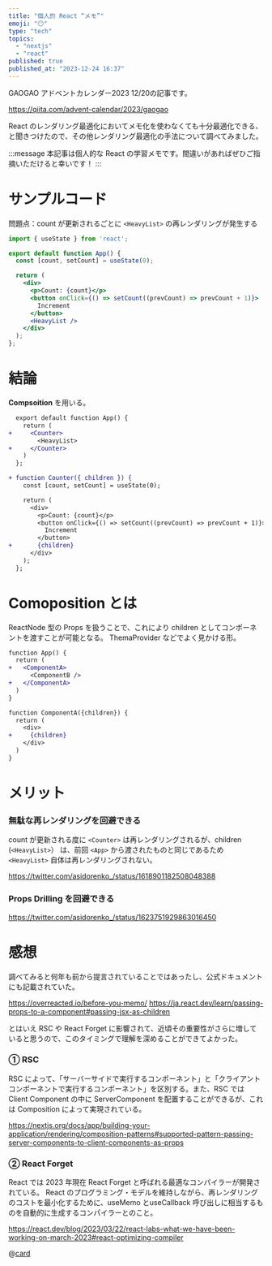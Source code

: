 ```yaml
---
title: "個人的 React “メモ”"
emoji: "😶"
type: "tech"
topics:
  - "nextjs"
  - "react"
published: true
published_at: "2023-12-24 16:37"
---
```


GAOGAO アドベントカレンダー2023 12/20の記事です。

https://qiita.com/advent-calendar/2023/gaogao

React のレンダリング最適化においてメモ化を使わなくても十分最適化できる、と聞きつけたので、その他レンダリング最適化の手法について調べてみました。

:::message
本記事は個人的な React の学習メモです。間違いがあればぜひご指摘いただけると幸いです！
:::

# サンプルコード
問題点：count が更新されるごとに `<HeavyList>` の再レンダリングが発生する

```jsx
import { useState } from 'react';

export default function App() {
  const [count, setCount] = useState(0);

  return (
    <div>
      <p>Count: {count}</p>
      <button onClick={() => setCount((prevCount) => prevCount + 1)}>
        Increment
      </button>
      <HeavyList />
    </div>
  );
};
```

# 結論
**Compsoition** を用いる。
```diff jsx
  export default function App() {
    return (
+     <Counter>
        <HeavyList>
+     </Counter>
    )
  };

+ function Counter({ children }) {
    const [count, setCount] = useState(0);

    return (
      <div>
        <p>Count: {count}</p>
        <button onClick={() => setCount((prevCount) => prevCount + 1)}>
          Increment
        </button>
+       {children}
      </div>
    );
  };
```

# Comoposition とは
ReactNode 型の Props を扱うことで、これにより children としてコンポーネントを渡すことが可能となる。 ThemaProvider などでよく見かける形。

```diff jsx
function App() {
  return (
+   <ComponentA>
      <ComponentB />
+   </ComponentA>
  )
}

function ComponentA({children}) {
  return (
    <div>
+     {children}
    </div>
  )
}
```

# メリット
### 無駄な再レンダリングを回避できる
count が更新される度に `<Counter>` は再レンダリングされるが、children (`<HeavyList>`） は、前回 `<App>` から渡されたものと同じであるため `<HeavyList>` 自体は再レンダリングされない。

https://twitter.com/asidorenko_/status/1618901182508048388

### Props Drilling を回避できる

https://twitter.com/asidorenko_/status/1623751929863016450

# 感想
調べてみると何年も前から提言されていることではあったし、公式ドキュメントにも記載されていた。

https://overreacted.io/before-you-memo/
https://ja.react.dev/learn/passing-props-to-a-component#passing-jsx-as-children

とはいえ RSC や React Forget に影響されて、近頃その重要性がさらに増していると思うので、このタイミングで理解を深めることができてよかった。

### ① RSC
RSC によって、「サーバーサイドで実行するコンポーネント」と「クライアントコンポーネントで実行するコンポーネント」を区別する。また、RSC では Client Component の中に ServerComponent を配置することができるが、これは Composition によって実現されている。

https://nextjs.org/docs/app/building-your-application/rendering/composition-patterns#supported-pattern-passing-server-components-to-client-components-as-props

### ② React Forget
React では 2023 年現在 React Forget と呼ばれる最適なコンパイラーが開発されている。
React のプログラミング・モデルを維持しながら、再レンダリングのコストを最小化するために、useMemo とuseCallback 呼び出しに相当するものを自動的に生成するコンパイラーとのこと。

https://react.dev/blog/2023/03/22/react-labs-what-we-have-been-working-on-march-2023#react-optimizing-compiler

@[card](https://www.youtube.com/watch?v=lGEMwh32soc)

